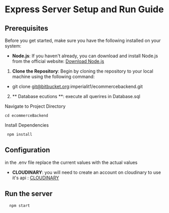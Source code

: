 # Express Server Setup and Run Guide

## Prerequisites

Before you get started, make sure you have the following installed on your system:

- **Node.js**: If you haven't already, you can download and install Node.js from the official website: [Download Node.js](https://nodejs.org/)

1. **Clone the Repository**: Begin by cloning the repository to your local machine using the following command:
     
  - git clone git@bitbucket.org:imperialit1/ecommercebackend.git
  
 2. ** Database ecutions **: execute all querires in Database.sql

 
   
Navigate to Project Directory

    cd ecommerceBackend
   
Install Dependencies
    
     npm install

## Configuration
   in the .env file replace the current values with the actual values 
   
   - **CLOUDINARY**: you will need to create an account on cloudinary to use it's api : [CLOUDINARY](https://cloudinary.com/users/register_free)

## Run the server

      npm start
   

